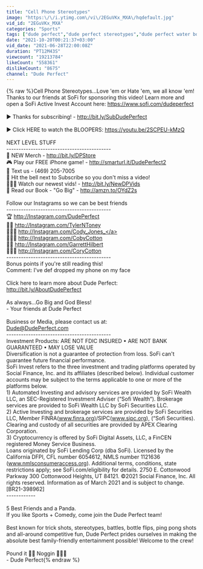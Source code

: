 ```yaml
---
title: "Cell Phone Stereotypes"
image: "https:\/\/i.ytimg.com\/vi\/2EGuVKx_MXA\/hqdefault.jpg"
vid_id: "2EGuVKx_MXA"
categories: "Sports"
tags: ["dude perfect","dude perfect stereotypes","dude perfect water bottle flip"]
date: "2021-10-20T00:21:37+03:00"
vid_date: "2021-06-28T22:00:08Z"
duration: "PT12M43S"
viewcount: "19213784"
likeCount: "558361"
dislikeCount: "8675"
channel: "Dude Perfect"
---
```

{% raw %}Cell Phone Stereotypes…Love 'em or Hate 'em, we all know 'em!<br />Thanks to our friends at SoFi for sponsoring this video! Learn more and open a SoFi Active Invest Account here: <a rel="nofollow" target="blank" href="https://www.sofi.com/dudeperfect">https://www.sofi.com/dudeperfect</a> <br /><br />► Thanks for subscribing! - <a rel="nofollow" target="blank" href="http://bit.ly/SubDudePerfect">http://bit.ly/SubDudePerfect</a><br /><br />► Click HERE to watch the BLOOPERS: <a rel="nofollow" target="blank" href="https://youtu.be/2SCPEU-kMzQ">https://youtu.be/2SCPEU-kMzQ</a><br /><br />NEXT LEVEL STUFF <br />-------------------------------------------<br />🎒 NEW Merch - <a rel="nofollow" target="blank" href="http://bit.ly/DPStore">http://bit.ly/DPStore</a><br />🎮 Play our FREE iPhone game! - <a rel="nofollow" target="blank" href="http://smarturl.it/DudePerfect2">http://smarturl.it/DudePerfect2</a><br />📱 Text us - (469) 205-7005<br />🔔 Hit the bell next to Subscribe so you don't miss a video!<br />👨🏻‍💻 Watch our newest vids! - <a rel="nofollow" target="blank" href="http://bit.ly/NewDPVids">http://bit.ly/NewDPVids</a><br />📕 Read our Book - &quot;Go Big&quot; - <a rel="nofollow" target="blank" href="http://amzn.to/OYdZ2s">http://amzn.to/OYdZ2s</a><br /><br />Follow our Instagrams so we can be best friends <br />-------------------------------------------<br />🏆 <a rel="nofollow" target="blank" href="http://Instagram.com/DudePerfect">http://Instagram.com/DudePerfect</a><br />🧔🏻 <a rel="nofollow" target="blank" href="http://Instagram.com/TylerNToney">http://Instagram.com/TylerNToney</a><br />👱🏻‍♂️ <a rel="nofollow" target="blank" href="http://Instagram.com/Cody_Jones_">http://Instagram.com/Cody_Jones_</a><br />🙋🏻‍♂️ <a rel="nofollow" target="blank" href="http://Instagram.com/CobyCotton">http://Instagram.com/CobyCotton</a><br />👨‍🦰 <a rel="nofollow" target="blank" href="http://Instagram.com/GarrettHilbert">http://Instagram.com/GarrettHilbert</a><br />⛹🏻‍♂️ <a rel="nofollow" target="blank" href="http://Instagram.com/CoryCotton">http://Instagram.com/CoryCotton</a><br />-------------------------------------------<br />Bonus points if you're still reading this! <br />Comment: I've def dropped my phone on my face <br /><br />Click here to learn more about Dude Perfect:<br /><a rel="nofollow" target="blank" href="http://bit.ly/AboutDudePerfect">http://bit.ly/AboutDudePerfect</a><br /><br />As always...Go Big and God Bless!<br />- Your friends at Dude Perfect<br /><br />Business or Media, please contact us at: <br />Dude@DudePerfect.com<br />-------------------------------------------<br />Investment Products: ARE NOT FDIC INSURED • ARE NOT BANK GUARANTEED • MAY LOSE VALUE<br />Diversification is not a guarantee of protection from loss. SoFi can't guarantee future financial performance.<br />SoFi Invest refers to the three investment and trading platforms operated by Social Finance, Inc. and its affiliates (described below). Individual customer accounts may be subject to the terms applicable to one or more of the platforms below.<br />1) Automated Investing and advisory services are provided by SoFi Wealth LLC, an SEC-Registered Investment Adviser (“Sofi Wealth“). Brokerage services are provided to SoFi Wealth LLC by SoFi Securities LLC.<br />2) Active Investing and brokerage services are provided by SoFi Securities LLC, Member FINRA(www.finra.org)/SIPC(www.sipc.org), (“Sofi Securities). Clearing and custody of all securities are provided by APEX Clearing Corporation.<br />3) Cryptocurrency is offered by SoFi Digital Assets, LLC, a FinCEN registered Money Service Business.<br />Loans originated by SoFi Lending Corp (dba SoFi). Licensed by the California DFPI, CFL number 6054612, NMLS number 1121636 (www.nmlsconsumeraccess.org). Additional terms, conditions, state restrictions apply; see SoFi.com/eligibility for details. 2750 E. Cottonwood Parkway 300 Cottonwood Heights, UT 84121. ©2021 Social Finance, Inc. All rights reserved. Information as of March 2021 and is subject to change. [BR21-398962]<br />------------<br /><br />5 Best Friends and a Panda.<br />If you like Sports + Comedy, come join the Dude Perfect team!<br /><br />Best known for trick shots, stereotypes, battles, bottle flips, ping pong shots and all-around competitive fun, Dude Perfect prides ourselves in making the absolute best family-friendly entertainment possible! Welcome to the crew! <br /><br />Pound it 👊🏻 Noggin 🙇🏻‍♂️ <br />- Dude Perfect{% endraw %}
